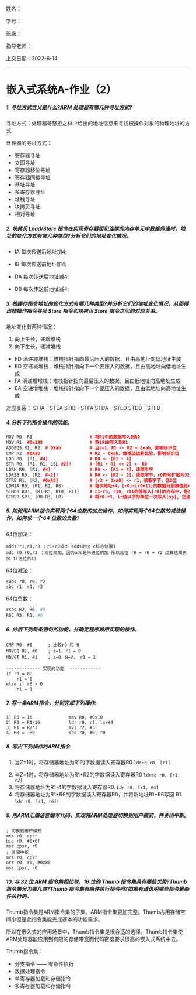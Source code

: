 姓名：

学号：

班级：

指导老师：

上交日期：2022-6-14

-----

# 嵌入式系统A-作业（2）

##### 1. 寻址方式含义是什么?ARM 处理器有哪几种寻址方式?

寻址方式：处理器哥怒拒之林中给出的地址信息来寻找被操作对象的物理地址的方式

处理器的寻址方式：

- 寄存器寻址
- 立即寻址
- 寄存器移位寻址
- 寄存器间接寻址
- 基址寻址
- 多寄存器寻址
- 堆栈寻址
- 块拷贝寻址
- 相对寻址

##### 2. 块拷贝 Load/Store 指令在实现寄存器组和连续的内存单元中数据传递时，地址的变化方式有哪几种类型?分析它们的地址变化情况。

- IA 每次传送后地址加4; 

- IB 每次传送前地址加4; 

- DA 每次传送后地址减4; 

- DB 每次传送前地址减4; 

  

##### 3. 栈操作指令地址的变化方式有哪几种类型?并分析它们的地址变化情况，从而得出栈操作指令寻址 Store 指令和块拷贝 Store 指令之间的对应关系。

地址变化有两种情况：

1. 向上生长，递增堆栈
2. 向下生长，递减堆栈

- FD 满递减堆栈：堆栈指针指向最后压入的数据，且由高地址向低地址生成
- ED 空递减堆栈：堆栈指针指向下一个要压入的数据，且由高地址向低地址生成
- FA 满递增堆栈：堆栈指针指向最后压入的数据，且由低地址向高地址生成
- EA 空递增堆栈：堆栈指针指向下一个要压入的数据，且由低地址向高地址生成

对应关系：
STIA - STEA
STIB - STFA
STDA - STED
STDB - STFD



##### 4.分析下列指令操作的功能。

```c++
MOV R0, R1						# 将R1中的数据写入到R0
MOV R1, #0x198					# 将198H写入到R1
ADDEQS R1, R2, # 0Xab			# 当z=1，R1 <- R2 + 0xab，影响标识位
CMP R2, #0Xab					# R2 - 0xab，做减法运算比较，影响标识位
LDR R0, [R1, #4]				# R0 <- [R1 + 4]
STR R0, [R1, R1, LSL #2]! 		# [R1 + R1 << 2] <- R0
LDRH R0, [R1, #4]				# R0 <- [R1 + 4]，读取半字
LDRSB R0, [R2, #-2]!			# R0 <- [R2 - 2]，读取字节，r0符号扩展为32位
STRB R1, [R2, #0xA0] 			# [r2 + 0xa0] <- r1，读取字节，低8位
LDMIA R0, {R1, R2, R8} 			# 每次地址+4，[r0]~[r0+11]的数据分别赋值给r1, r2, r8
STMDB R0!, {R1-R5, R10, R11} 	# r1-r5, r10, r11的值写入[r0]的内存中，每次传送前地址减4，改变r0
STMED SP!, {R0-R3, LR}			# 将r0-r3, lr值以字为单位一次写入[sp], 空递减堆栈
```



##### 5. 如何用ARM指令实现两个64位数的加法操作，如何实现两个64位数的减法操作，如何求一个 64 位数的负数?

64位加法：

```
adds r1,r1,r3 ；r1+r3溢出 adds进位 c标志位置1
adc r0,r0,r2 ；高位相加，因为adc是带进位的加 所以高位 r0 = r0 + r2 运算结果再加 1(进位的1)
```

64位减法：

```python
subs r0, r0, r2
sbc r1, r1, r3
```

64位负数：

```python
rsbs R2, R0, #0
RSC R3, R1, #0
```



##### 6. 分析下列每条语句的功能，并确定程序段所实现的操作。

```assembly
CMP R0, #0		; 比较r0 和 0
MOVEQ R1, #0	; z=1，r1 = 0
MOVGT R1, #1	; z=0，N=V， r1 = 1

------------- 实现的功能  ------------
if r0 = 0:
	r1 = 0
else if r0 > 0:
	r1 = 1
```

##### 7. 写一条ARM指令，分别完成下列操作:


```assembly
1) R0 = 16				mov R0, #0x10
2) R0 = R1/16			ldr r0, r1, lsr#4 
3) R1 = R2*3   			mvl r2, #3
4) R0 = -R0				sbc r0, #0, r0
```

##### 8. 写出下列操作的ARM指令

1. 当Z=1时，将存储器地址为R1的字数据读入寄存器R0	`ldreq r0, [r1]`

2) 当Z=1时，将存储器地址为R1+R2的字数据读入寄存器R0  `ldreq r0, [r1, r2]`   
3) 将存储器地址为R1-4的字数据读入寄存器R0. `Ldr r0, [r1, #4]` 
4) 将存储器地址为R1+R6的字数据读入寄存器R0，并将新地址R1+R6写回 R1. `ldr r0, [r1, r6]!` 

##### 9. 用ARM汇编语言编写代码，实现将ARM处理器切换到用户模式，并关闭中断。

```assembly
; 切换到用户模式
mrs r0, cpsr
bic r0, #0x0f
msr cpsr, r0
; 关闭中断
mrs r0, cpsr
orr r0, r0, #0x80
msr cpsr, r0
```

##### 10. 与 32 位 ARM 指令集相比较，16 位的 Thumb 指令集具有哪些优势?Thumb 指令集分为哪几类?Thumb 指令集有条件执行指令吗?如果有请说明哪些指令是条件执行的。

Thumb指令集是ARM指令集的子集。ARM指令集更加完整。Thumb占用存储空间小但是此指令集能完成基本的功能需求。

所以在嵌入式的应用场景中，Thumb指令集是很合适的选择。Thumb指令集使ARM处理器能应用到有限的存储带宽而代码密度要求很高的嵌入式系统中去。

Thumb指令集：

- 分支指令 —— 有条件执行
- 数据处理指令
- 单寄存器加载和存储指令
- 多寄存器加载和存储指令

